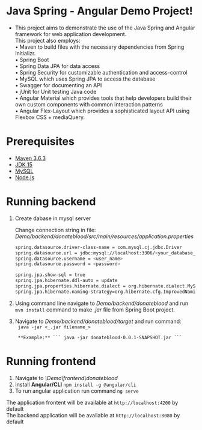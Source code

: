 
# Java Spring - Angular Demo Project!

  - This project aims to demonstrate the use of the Java Spring and Angular framework for web application development.  
 This project also employs:  
•	Maven to build files with the necessary dependencies from Spring Initializr.  
•	Spring Boot   
•	Spring Data JPA for data access  
•	Spring Security for customizable authentication and access-control  
•	MySQL which uses Spring JPA to access the database  
•	Swagger for documenting an API  
•	jUnit for Unit testing Java code  
•	Angular Material which provides tools that help developers build their own custom components with common interaction patterns  
•   Angular Flex-Layout which provides a sophisticated layout API using Flexbox CSS + mediaQuery.  

# Prerequisites  

* [Maven 3.6.3](http://maven.apache.org/install.html)  
* [JDK 15](https://www.oracle.com/java/technologies/javase-jdk15-downloads.html)  
* [MySQL](https://dev.mysql.com/downloads/mysql/)  
* [Node.js](https://nodejs.org/en/)  

# Running backend  
1. Create dabase in mysql server  

    Change connection string in file:   
_Demo/backend/donateblood/src/main/resources/application.properties_  
    ```sh
    spring.datasource.driver-class-name = com.mysql.cj.jdbc.Driver
    spring.datasource.url = jdbc:mysql://localhost:3306/<your_database_name>
    spring.datasource.username = <user_name>
    spring.datasource.password = <password>
    
    spring.jpa.show-sql = true
    spring.jpa.hibernate.ddl-auto = update
    spring.jpa.properties.hibernate.dialect = org.hibernate.dialect.MySQL8Dialect
    spring.jpa.hibernate.naming-strategy=org.hibernate.cfg.ImprovedNamingStrategy
    ```
    
2. Using command line navigate to _Demo/backend/donateblood_ and run         ```
            mvn install
        ``` command to make _.jar_ file from Spring Boot project.  


3. Navigate to _Demo/backend/donateblood/target_ and run command:  
        ```
            java -jar <_.jar filename_>```  
   
        **Example:** ``` java -jar donateblood-0.0.1-SNAPSHOT.jar ```   


# Running frontend  

1. Navigate to _\Demo\frontend\donateblood_  
2. Install **Angular/CLI** ``npm install -g @angular/cli``  
3. To run angular application run command ``ng serve``  

The application frontent will be available at ``http://localhost:4200`` by default  
The backend application will be available at ``http://localhost:8080`` by default  